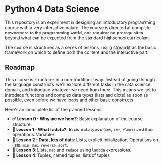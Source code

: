 # Python 4 Data Science

This repository is an experiment in designing an introductory programming course with a very interactive nature.
The course is directed at complete newcomers to the programming world, and requires no prerequisites beyond
what can be expected from the standard highschool curriculum.

The course is structured as a series of lessons, using [streamlit](https://streamlit.io) as the basic framework on
which to define both the content and the interactive part.

## Roadmap

This course is structures in a non-traditional way. Instead of going through the language constructs,
we'll explore different tasks in the data science domain, and introduce whatever we need from there.
This means we get to introduce functions and complex data types (lists and dicts) as soon as possible, even before we have loops and other basic constructs.

Here's an incomplete list of the planned lessons.

- **✅ Lesson 0 - Why are we here?**: Basic explanation of the course structure.
- **🚧 Lesson 1 - What is data?**: Basic data types (`int`, `str`, `float`) and their operations. Variables.
- **📝 Lesson 2 - Data, lots of data**: Lists, explicit initialization. Operations on lists, `min`, `max`, `reverse`, `sort`.
- **📝 Lesson 3**: Lists, `map` and `reduce` using `lambda` expressions.
- **📝 Lesson 4**: Tuples, named tuples, lists of tuples.